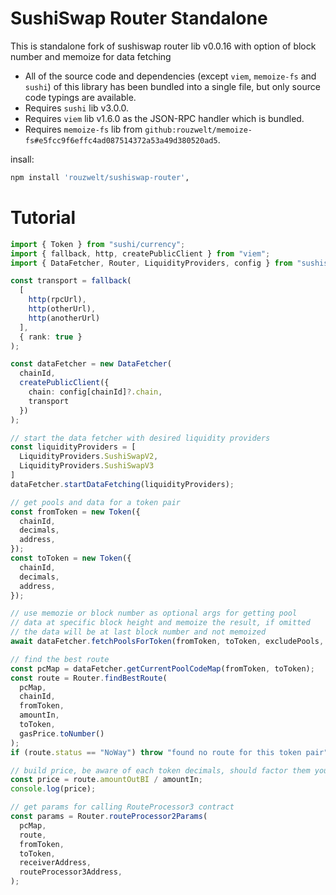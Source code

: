 # SushiSwap Router Standalone

This is standalone fork of sushiswap router lib v0.0.16 with option of block number and memoize for data fetching

- All of the source code and dependencies (except `viem`, `memoize-fs` and `sushi`) of this library has been bundled into a single file, but only source code typings are available.
- Requires `sushi` lib v3.0.0.
- Requires `viem` lib v1.6.0 as the JSON-RPC handler which is bundled.
- Requires `memoize-fs` lib from `github:rouzwelt/memoize-fs#e5fcc9f6effc4ad087514372a53a49d380520ad5`.

insall:
```sh
npm install 'rouzwelt/sushiswap-router',
```

# Tutorial
```typescript
import { Token } from "sushi/currency";
import { fallback, http, createPublicClient } from "viem";
import { DataFetcher, Router, LiquidityProviders, config } from "sushiswap-router";

const transport = fallback(
  [
    http(rpcUrl),
    http(otherUrl),
    http(anotherUrl)
  ],
  { rank: true }
);

const dataFetcher = new DataFetcher(
  chainId,
  createPublicClient({
    chain: config[chainId]?.chain,
    transport
  })
);

// start the data fetcher with desired liquidity providers
const liquidityProviders = [
  LiquidityProviders.SushiSwapV2,
  LiquidityProviders.SushiSwapV3
]
dataFetcher.startDataFetching(liquidityProviders);

// get pools and data for a token pair
const fromToken = new Token({
  chainId,
  decimals,
  address,
});
const toToken = new Token({
  chainId,
  decimals,
  address,
});

// use memozie or block number as optional args for getting pool 
// data at specific block height and memoize the result, if omitted
// the data will be at last block number and not memoized
await dataFetcher.fetchPoolsForToken(fromToken, toToken, excludePools, { blockNumber: 123n, memoize: true });

// find the best route
const pcMap = dataFetcher.getCurrentPoolCodeMap(fromToken, toToken);
const route = Router.findBestRoute(
  pcMap,
  chainId,
  fromToken,
  amountIn,
  toToken,
  gasPrice.toNumber()
);
if (route.status == "NoWay") throw "found no route for this token pair";

// build price, be aware of each token decimals, should factor them yourself
const price = route.amountOutBI / amountIn;
console.log(price);

// get params for calling RouteProcessor3 contract
const params = Router.routeProcessor2Params(
  pcMap,
  route,
  fromToken,
  toToken,
  receiverAddress,
  routeProcessor3Address,
);
```